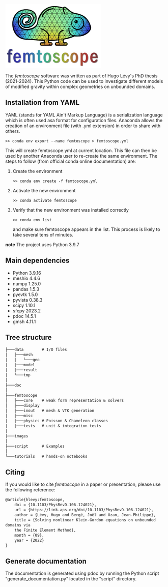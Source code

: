 ![](images/logo.png)

The *femtoscope* software was written as part of Hugo Lévy's PhD thesis (2021-2024). This Python code can be used to investigate different models of modified gravity within complex geometries on unbounded domains.

## Installation from YAML

YAML (stands for YAML Ain't Markup Language) is a serialization
language which is often used asa format for configuration files.
Anaconda allows the creation of an environment file (with .yml
extension) in order to share with others.
```console
>> conda env export --name femtoscope > femtoscope.yml
```
This will create femtoscope.yml at current location. This file can then be used by another Anaconda user to re-create the same environment. The steps to follow (from official conda online documentation) are:
1) Create the environment
	```console
	>> conda env create -f femtoscope.yml
	```
2) Activate the new environment
	```console
	>> conda activate femtoscope
	```
3) Verify that the new environment was installed correctly
	```console
    >> conda env list
	```
   and make sure femtoscope appears in the list. This process is likely to take several tens of minutes.
   
**note**
The project uses Python 3.9.7

## Main dependencies

- Python 3.9.16
- meshio 4.4.6
- numpy 1.25.0
- pandas 1.5.3
- pyevtk 1.5.0
- pyvista 0.38.3
- scipy 1.10.1
- sfepy 2023.2
- pdoc 14.5.1
- gmsh  4.11.1
	
## Tree structure

```shell
├───data		# I/O files
│   ├───mesh
│   │   └───geo
│   ├───model
│   ├───result
│   └───tmp
│
├───doc
│
├───femtoscope
│   ├───core	# weak form representation & solvers
│   ├───display
│   ├───inout	# mesh & VTK generation
│   ├───misc
│   ├───physics	# Poisson & Chameleon classes	
│   ├───tests	# unit & integration tests
│
├───images
│
├───script		# Examples
│
└───tutorials	# hands-on notebooks
```


## Citing

If you would like to cite *femtoscope* in a paper or presentation, please use the following reference:
```
@article{hlevy:femtoscope,
	doi = {10.1103/PhysRevD.106.124021},
	url = {https://link.aps.org/doi/10.1103/PhysRevD.106.124021},
	author = {Lévy, Hugo and Bergé, Joël and Uzan, Jean-Philippe},
	title = {Solving nonlinear Klein-Gordon equations on unbounded domains via
	the Finite Element Method},
	month = {09},
	year = {2022}
}
```

## Generate documentation

The documentation is generated using pdoc by running the Python script "generate_documentation.py" located in the "script" directory.